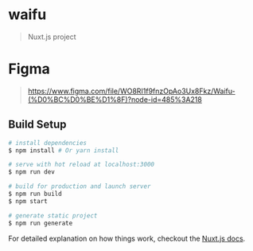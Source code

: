 # waifu

> Nuxt.js project

# Figma
> https://www.figma.com/file/WO8RI1f9fnzOpAo3Ux8Fkz/Waifu-(%D0%BC%D0%BE%D1%8F)?node-id=485%3A218

## Build Setup

``` bash
# install dependencies
$ npm install # Or yarn install

# serve with hot reload at localhost:3000
$ npm run dev

# build for production and launch server
$ npm run build
$ npm start

# generate static project
$ npm run generate
```

For detailed explanation on how things work, checkout the [Nuxt.js docs](https://github.com/nuxt/nuxt.js).

